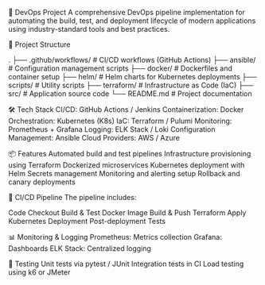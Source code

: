 🚀 DevOps Project
A comprehensive DevOps pipeline implementation for automating the build, test, and deployment lifecycle of modern applications using industry-standard tools and best practices.

📁 Project Structure

.
├── .github/workflows/     # CI/CD workflows (GitHub Actions)
├── ansible/               # Configuration management scripts
├── docker/                # Dockerfiles and container setup
├── helm/                  # Helm charts for Kubernetes deployments
├── scripts/               # Utility scripts
├── terraform/             # Infrastructure as Code (IaC)
├── src/                   # Application source code
└── README.md              # Project documentation

🛠️ Tech Stack
CI/CD: GitHub Actions / Jenkins 
Containerization: Docker
Orchestration: Kubernetes (K8s)
IaC: Terraform / Pulumi
Monitoring: Prometheus + Grafana
Logging: ELK Stack / Loki
Configuration Management: Ansible
Cloud Providers: AWS / Azure 

📦 Features
Automated build and test pipelines
Infrastructure provisioning using Terraform
Dockerized microservices
Kubernetes deployment with Helm
Secrets management
Monitoring and alerting setup
Rollback and canary deployments

🔄 CI/CD Pipeline
The pipeline includes:

Code Checkout
Build & Test
Docker Image Build & Push
Terraform Apply
Kubernetes Deployment
Post-deployment Tests

📊 Monitoring & Logging
Prometheus: Metrics collection
Grafana: Dashboards
ELK Stack: Centralized logging

🧪 Testing
Unit tests via pytest / JUnit
Integration tests in CI
Load testing using k6 or JMeter

